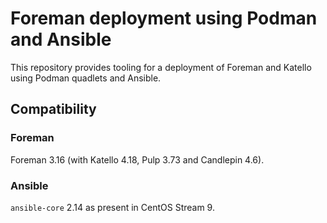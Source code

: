 # Foreman deployment using Podman and Ansible

This repository provides tooling for a deployment of Foreman and Katello using Podman quadlets and Ansible.

## Compatibility

### Foreman

Foreman 3.16 (with Katello 4.18, Pulp 3.73 and Candlepin 4.6).

### Ansible

`ansible-core` 2.14 as present in CentOS Stream 9.
